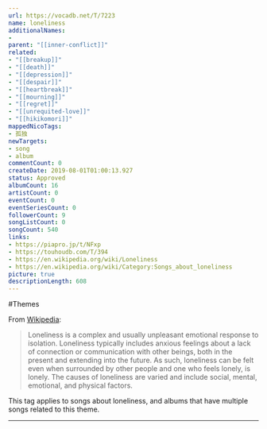 ```yaml
---
url: https://vocadb.net/T/7223
name: loneliness
additionalNames: 
- 
parent: "[[inner-conflict]]"
related:
- "[[breakup]]"
- "[[death]]"
- "[[depression]]"
- "[[despair]]"
- "[[heartbreak]]"
- "[[mourning]]"
- "[[regret]]"
- "[[unrequited-love]]"
- "[[hikikomori]]"
mappedNicoTags:
- 孤独
newTargets:
- song
- album
commentCount: 0
createDate: 2019-08-01T01:00:13.927
status: Approved
albumCount: 16
artistCount: 0
eventCount: 0
eventSeriesCount: 0
followerCount: 9
songListCount: 0
songCount: 540
links: 
- https://piapro.jp/t/NFxp
- https://touhoudb.com/T/394
- https://en.wikipedia.org/wiki/Loneliness
- https://en.wikipedia.org/wiki/Category:Songs_about_loneliness
picture: true
descriptionLength: 608
---
```


#Themes

From [Wikipedia](https://en.wikipedia.org/wiki/Loneliness):
>Loneliness is a complex and usually unpleasant emotional response to isolation. Loneliness typically includes anxious feelings about a lack of connection or communication with other beings, both in the present and extending into the future. As such, loneliness can be felt even when surrounded by other people and one who feels lonely, is lonely. The causes of loneliness are varied and include social, mental, emotional, and physical factors.

This tag applies to songs about loneliness, and albums that have multiple songs related to this theme.

---

